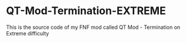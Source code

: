 # QT-Mod-Termination-EXTREME
This is the source code of my FNF mod called QT Mod - Termination on Extreme difficulty
